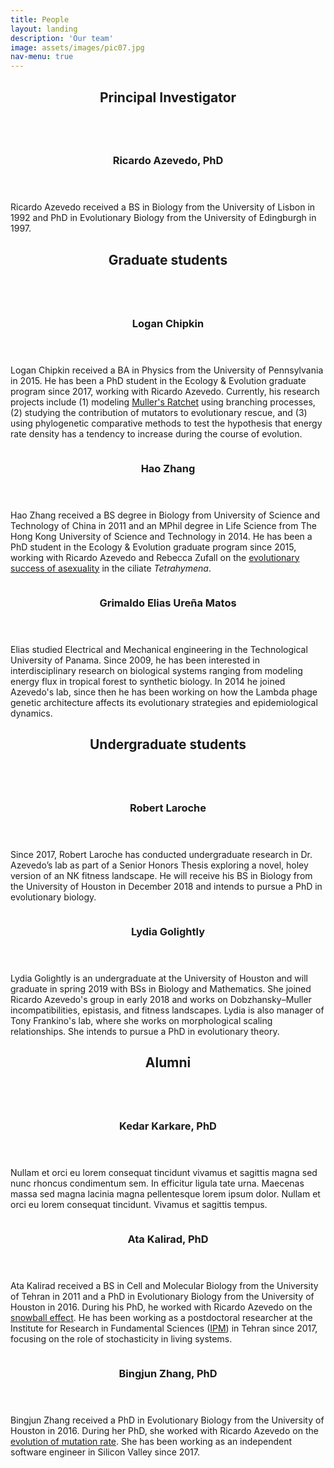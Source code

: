```yaml
---
title: People
layout: landing
description: 'Our team'
image: assets/images/pic07.jpg
nav-menu: true
---
```


<!-- Main -->
<div id="main">

<!-- one -->
<section id="one">
    <div class="inner">
        <header class="major">
            <h2>Principal Investigator</h2>
        </header>
    </div>
</section>

<!-- two -->
<section id="two" class="spotlights">
    <section>
        <a href="people.html" class="image">
            <img src="assets/images/ricardo.jpg" alt="" data-position="center center" />
        </a>
        <div class="content">
            <div class="inner">
                <header class="major">
                    <h3>Ricardo Azevedo, PhD</h3>
                </header>
                <p>Ricardo Azevedo received a BS in Biology from the University of Lisbon in 1992 and PhD in Evolutionary Biology from the University of Edingburgh in 1997. </p>
            </div>
        </div>
    </section>
</section>

<!-- three -->
<section id="three">
    <div class="inner">
        <header class="major">
            <h2>Graduate students</h2>
        </header>
    </div>
</section>

<!-- four -->
<section id="four" class="spotlights">
    <section>
        <a href="people.html" class="image">
            <img src="assets/images/logan.jpg" alt="" data-position="center center" />
        </a>
        <div class="content">
            <div class="inner">
                <header class="major">
                    <h3>Logan Chipkin</h3>
                </header>
                <p>Logan Chipkin received a BA in Physics from the University of Pennsylvania in 2015. He has been a PhD student in the Ecology & Evolution graduate program since 2017, working with Ricardo Azevedo.  Currently, his research projects include (1) modeling <a href="research.html">Muller's Ratchet</a> using branching processes, (2) studying the contribution of mutators to evolutionary rescue, and (3) using phylogenetic comparative methods to test the hypothesis that energy rate density has a tendency to increase during the course of evolution.</p>
            </div>
        </div>
    </section>
    <section>
        <a href="people.html" class="image">
            <img src="assets/images/hao.jpg" alt="" data-position="top center" />
        </a>
        <div class="content">
            <div class="inner">
                <header class="major">
                    <h3>Hao Zhang</h3>
                </header>
                <p>Hao Zhang received a BS degree in Biology from University of Science and Technology of China in 2011 and an MPhil degree in Life Science from The Hong Kong University of Science and Technology in 2014.  He has been a PhD student in the Ecology & Evolution graduate program since 2015, working with Ricardo Azevedo and Rebecca Zufall on the <a href="research.html">evolutionary success of asexuality</a> in the ciliate <i>Tetrahymena</i>.</p>
            </div>
        </div>
    </section>
    <section>
        <a href="people.html" class="image">
            <img src="assets/images/elias.jpg" alt="" data-position="25% 25%" />
        </a>
        <div class="content">
            <div class="inner">
                <header class="major">
                    <h3>Grimaldo Elias Ureña Matos</h3>
                </header>
                <p>Elias studied Electrical and Mechanical engineering in the Technological University of Panama. Since 2009, he has been interested in interdisciplinary research on biological systems ranging from modeling energy flux in tropical forest to synthetic biology. In 2014 he joined Azevedo's lab, since then he has been working on how the Lambda phage genetic architecture affects its evolutionary strategies and epidemiological dynamics.</p>
            </div>
        </div>
    </section>
</section>

<!-- five -->
<section id="five">
    <div class="inner">
        <header class="major">
            <h2>Undergraduate students</h2>
        </header>
     </div>

<!-- six -->
<section id="six" class="spotlights">
    <section>
        <a href="people.html" class="image">
            <img src="assets/images/rob.jpg" alt="" data-position="center center" />
        </a>
        <div class="content">
            <div class="inner">
                <header class="major">
                    <h3>Robert Laroche</h3>
                </header>
                <p>Since 2017, Robert Laroche has conducted undergraduate research in Dr. Azevedo’s lab as part of a Senior Honors Thesis exploring a novel, holey version of an NK fitness landscape. He will receive his BS in Biology from the University of Houston in December 2018 and intends to pursue a PhD in evolutionary biology.</p>
            </div>
        </div>
    </section>
    <section>
        <a href="people.html" class="image">
            <img src="assets/images/lydia.jpg" alt="" data-position="top center" />
        </a>
        <div class="content">
            <div class="inner">
                <header class="major">
                    <h3>Lydia Golightly</h3>
                </header>
                <p>Lydia Golightly is an undergraduate at the University of Houston and will graduate in spring 2019 with BSs in Biology and Mathematics. She joined Ricardo Azevedo's group in early 2018 and works on Dobzhansky­–Muller incompatibilities, epistasis, and fitness landscapes. Lydia is also manager of Tony Frankino's lab, where she works on morphological scaling relationships.  She intends to pursue a PhD in evolutionary theory.</p>
            </div>
        </div>
    </section>
</section>
</section>

<!-- seven -->
<section id="seven">
    <div class="inner">
        <header class="major">
            <h2>Alumni</h2>
        </header>
     </div>
<!-- eight -->
<section id="eight" class="spotlights">
    <section>
        <a href="people.html" class="image">
            <img src="assets/images/anon.jpg" alt="" data-position="center center" />
        </a>
        <div class="content">
            <div class="inner">
                <header class="major">
                    <h3>Kedar Karkare, PhD</h3>
                </header>
                <p>Nullam et orci eu lorem consequat tincidunt vivamus et sagittis magna sed nunc rhoncus condimentum sem. In efficitur ligula tate urna. Maecenas massa sed magna lacinia magna pellentesque lorem ipsum dolor. Nullam et orci eu lorem consequat tincidunt. Vivamus et sagittis tempus.</p>
            </div>
        </div>
    </section>    <section>
        <a href="people.html" class="image">
            <img src="assets/images/ata.jpg" alt="" data-position="center center" />
        </a>
        <div class="content">
            <div class="inner">
                <header class="major">
                    <h3>Ata Kalirad, PhD</h3>
                </header>
                <p>Ata Kalirad received a BS in Cell and Molecular Biology from the University of Tehran in 2011 and a PhD in Evolutionary Biology from the University of Houston in 2016. During his PhD, he worked with Ricardo Azevedo on the <a href="research.html">snowball effect</a>. He has been working as a postdoctoral researcher at the Institute for Research in Fundamental Sciences (<a href="http://www.ipm.ac.ir/">IPM</a>) in Tehran since 2017, focusing on the role of stochasticity in living systems.</p>
            </div>
        </div>
    </section>
    <section>
        <a href="people.html" class="image">
            <img src="assets/images/bingjun.jpg" alt="" data-position="center center" />
        </a>
        <div class="content">
            <div class="inner">
                <header class="major">
                    <h3>Bingjun Zhang, PhD</h3>
                </header>
                <p>Bingjun Zhang received a PhD in Evolutionary Biology from the University of Houston in 2016. During her PhD, she worked with Ricardo Azevedo on the <a href="research.html">evolution of mutation rate</a>. She has been working as an independent software engineer in Silicon Valley since 2017.</p>
            </div>
        </div>
    </section>
</section>
</section>
</div>
